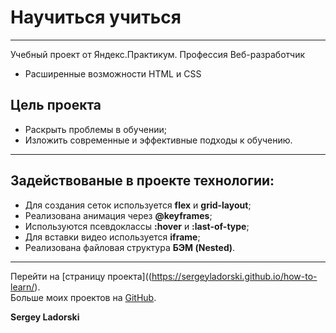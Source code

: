 # Научиться учиться
------  

Учебный проект от Яндекс.Практикум.
Профессия Веб-разработчик

- Расширенные возможности HTML и CSS

## Цель проекта  
* Раскрыть проблемы в обучении; 
* Изложить современные и эффективные подходы к обучению.  
------  
## Задействованые в проекте технологии:
* Для создания сеток используется **flex** и **grid-layout**;  
* Реализована анимация через **@keyframes**;
* Используются псевдоклассы **:hover** и **:last-of-type**;
* Для вставки видео используется **iframe**; 
* Реализована файловая структура **БЭМ (Nested)**.  
------

Перейти на [страницу проекта]((https://sergeyladorski.github.io/how-to-learn/).  
Больше моих проектов на [GitHub](https://github.com/sergeyladorski).

**Sergey Ladorski**

